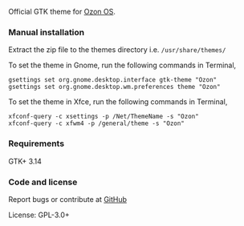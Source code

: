 Official GTK theme for [Ozon OS](https://github.com/ozonos/).

### Manual installation

Extract the zip file to the themes directory i.e. `/usr/share/themes/`

To set the theme in Gnome, run the following commands in Terminal,

```
gsettings set org.gnome.desktop.interface gtk-theme "Ozon"
gsettings set org.gnome.desktop.wm.preferences theme "Ozon"
```

To set the theme in Xfce, run the following commands in Terminal,

```
xfconf-query -c xsettings -p /Net/ThemeName -s "Ozon"
xfconf-query -c xfwm4 -p /general/theme -s "Ozon"
```

### Requirements

GTK+ 3.14

### Code and license

Report bugs or contribute at [GitHub](https://github.com/shimmerproject/Ozon)

License: GPL-3.0+
